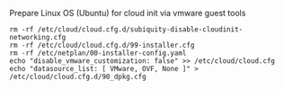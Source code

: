 
Prepare Linux OS (Ubuntu) for cloud init via vmware guest tools

```
rm -rf /etc/cloud/cloud.cfg.d/subiquity-disable-cloudinit-networking.cfg
rm -rf /etc/cloud/cloud.cfg.d/99-installer.cfg
rm -rf /etc/netplan/00-installer-config.yaml
echo "disable_vmware_customization: false" >> /etc/cloud/cloud.cfg
echo "datasource_list: [ VMware, OVF, None ]" > /etc/cloud/cloud.cfg.d/90_dpkg.cfg
```